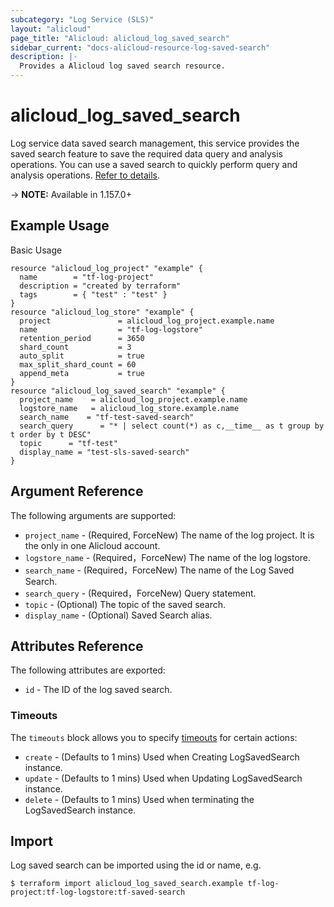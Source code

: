 ```yaml
---
subcategory: "Log Service (SLS)"
layout: "alicloud"
page_title: "Alicloud: alicloud_log_saved_search"
sidebar_current: "docs-alicloud-resource-log-saved-search"
description: |-
  Provides a Alicloud log saved search resource.
---
```


# alicloud\_log\_saved\_search
Log service data saved search management, this service provides the saved search feature to save the required data query and analysis operations. You can use a saved search to quickly perform query and analysis operations.
[Refer to details](https://www.alibabacloud.com/help/en/doc-detail/88985.htm).

-> **NOTE:** Available in 1.157.0+

## Example Usage

Basic Usage

```
resource "alicloud_log_project" "example" {
  name        = "tf-log-project"
  description = "created by terraform"
  tags        = { "test" : "test" }
}
resource "alicloud_log_store" "example" {
  project               = alicloud_log_project.example.name
  name                  = "tf-log-logstore"
  retention_period      = 3650
  shard_count           = 3
  auto_split            = true
  max_split_shard_count = 60
  append_meta           = true
}
resource "alicloud_log_saved_search" "example" {
  project_name    = alicloud_log_project.example.name
  logstore_name   = alicloud_log_store.example.name
  search_name    = "tf-test-saved-search"
  search_query      = "* | select count(*) as c,__time__ as t group by t order by t DESC"
  topic      = "tf-test"
  display_name = "test-sls-saved-search"
}
```

## Argument Reference

The following arguments are supported:

* `project_name` - (Required, ForceNew) The name of the log project. It is the only in one Alicloud account.
* `logstore_name` - (Required，ForceNew) The name of the log logstore.
* `search_name` - (Required，ForceNew) The name of the Log Saved Search.
* `search_query` - (Required，ForceNew) Query statement.
* `topic` - (Optional) The topic of the saved search.
* `display_name` - (Optional) Saved Search alias.


## Attributes Reference

The following attributes are exported:

* `id` - The ID of the log saved search.

### Timeouts

The `timeouts` block allows you to specify [timeouts](https://www.terraform.io/docs/configuration-0-11/resources.html#timeouts) for certain actions:

* `create` - (Defaults to 1 mins) Used when Creating LogSavedSearch instance. 
* `update` - (Defaults to 1 mins) Used when Updating LogSavedSearch instance. 
* `delete` - (Defaults to 1 mins) Used when terminating the LogSavedSearch instance.

## Import

Log saved search can be imported using the id or name, e.g.

```
$ terraform import alicloud_log_saved_search.example tf-log-project:tf-log-logstore:tf-saved-search
```
